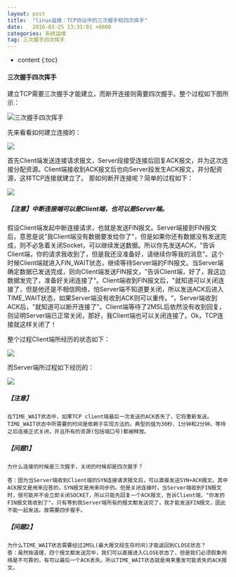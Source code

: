 ```yaml
---
layout: post
title:  "linux运维：TCP协议中的三次握手和四次挥手"
date:   2016-03-25 13:31:01 +0800
categories: 系统运维
tag: 三次握手四次挥手
---
```


* content
{:toc}

#### 三次握手四次挥手 

建立TCP需要三次握手才能建立，而断开连接则需要四次握手。整个过程如下图所示：

![三次握手四次挥手](http://blogdata.zhaolibin.com/FlIyjgDAagPZzSXtUd5B7nAHW1uX)

先来看看如何建立连接的：

![](http://blogdata.zhaolibin.com/FkZAzGUvRTjYwzGYINqSjB5Sj6kq)

首先Client端发送连接请求报文，Server段接受连接后回复ACK报文，并为这次连接分配资源。Client端接收到ACK报文后也向Server段发生ACK报文，并分配资源，这样TCP连接就建立了。
那如何断开连接呢？简单的过程如下：

![](http://blogdata.zhaolibin.com/FpWl327fTHzqt6M5DePwvGfU2fgv)

##### 【注意】中断连接端可以是Client端，也可以是Server端。

假设Client端发起中断连接请求，也就是发送FIN报文。Server端接到FIN报文后，意思是说"我Client端没有数据要发给你了"，但是如果你还有数据没有发送完成，则不必急着关闭Socket，可以继续发送数据。所以你先发送ACK，"告诉Client端，你的请求我收到了，但是我还没准备好，请继续你等我的消息"。这个时候Client端就进入FIN_WAIT状态，继续等待Server端的FIN报文。当Server端确定数据已发送完成，则向Client端发送FIN报文，"告诉Client端，好了，我这边数据发完了，准备好关闭连接了"。Client端收到FIN报文后，"就知道可以关闭连接了，但是他还是不相信网络，怕Server端不知道要关闭，所以发送ACK后进入TIME_WAIT状态，如果Server端没有收到ACK则可以重传。“，Server端收到ACK后，"就知道可以断开连接了"。Client端等待了2MSL后依然没有收到回复，则证明Server端已正常关闭，那好，我Client端也可以关闭连接了。Ok，TCP连接就这样关闭了！

整个过程Client端所经历的状态如下：

![](http://blogdata.zhaolibin.com/Flv9c83fkR3TRpWNUZokOEluE71H)

而Server端所过程如下经历的：

![](http://blogdata.zhaolibin.com/Fmu8ukKVmbrh_ftI1PYx0HTVWD3d)

##### 【注意】 

    在TIME_WAIT状态中，如果TCP client端最后一次发送的ACK丢失了，它将重新发送。TIME_WAIT状态中所需要的时间是依赖于实现方法的。典型的值为30秒、1分钟和2分钟。等待之后连接正式关闭，并且所有的资源(包括端口号)都被释放。

##### 【问题1】

    为什么连接的时候是三次握手，关闭的时候却是四次握手？
    
    答：因为当Server端收到Client端的SYN连接请求报文后，可以直接发送SYN+ACK报文。其中ACK报文是用来应答的，SYN报文是用来同步的。但是关闭连接时，当Server端收到FIN报文时，很可能并不会立即关闭SOCKET，所以只能先回复一个ACK报文，告诉Client端，"你发的FIN报文我收到了"。只有等到我Server端所有的报文都发送完了，我才能发送FIN报文，因此不能一起发送。故需要四步握手。

##### 【问题2】

    为什么TIME_WAIT状态需要经过2MSL(最大报文段生存时间)才能返回到CLOSE状态？
    答：虽然按道理，四个报文都发送完毕，我们可以直接进入CLOSE状态了，但是我们必须假象网络是不可靠的，有可以最后一个ACK丢失。所以TIME_WAIT状态就是用来重发可能丢失的ACK报文。